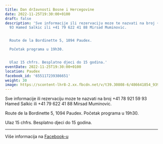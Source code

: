 ```yaml
---
title: Dan državnosti Bosne i Hercegovine
date: 2022-11-25T19:30:00+0100
draft: false
description: 'Sve informacije ili rezervaciju moze te nazvati na broj +41 78 921 59
  93 Hamed Salkic ili +41 79 622 41 88 Mirsad Muminovic.


  Route de la Bordinette 5, 1094 Paudex.

  Početak programa u 19h30.


  Ulaz 15 chfrs. Besplatno djeci do 15 godina.'
eventDate: 2022-11-25T19:30:00+0100
location: Paudex
facebook_id: '655117239386651'
weight: 30
image: https://scontent-lhr8-2.xx.fbcdn.net/v/t39.30808-6/486641854_9399207156841686_1516080123773765506_n.jpg?_nc_cat=103&ccb=1-7&_nc_sid=9e60e4&_nc_ohc=A3h88aPvVUUQ7kNvwEWX0r8&_nc_oc=AdkjU7T0ZBQId1DZ9TIOuks4q488lV4HZsDcVAAxWPOel6MMJjgRh6r8RMKTnyPyh40&_nc_zt=23&_nc_ht=scontent-lhr8-2.xx&edm=ABTKTjYEAAAA&_nc_gid=U1CHAqzCHPSxX9XJI_RYzA&oh=00_AfSoEjOIxUEwC3lU8vrsbXggNmFeaN8Al-kN1wbQR3W9lQ&oe=6894B6BD
---
```


Sve informacije ili rezervaciju moze te nazvati na broj +41 78 921 59 93 Hamed Salkic ili +41 79 622 41 88 Mirsad Muminovic.

Route de la Bordinette 5, 1094 Paudex.
Početak programa u 19h30.

Ulaz 15 chfrs. Besplatno djeci do 15 godina.

---

Više informacija na [Facebook-u](https://facebook.com/events/655117239386651)